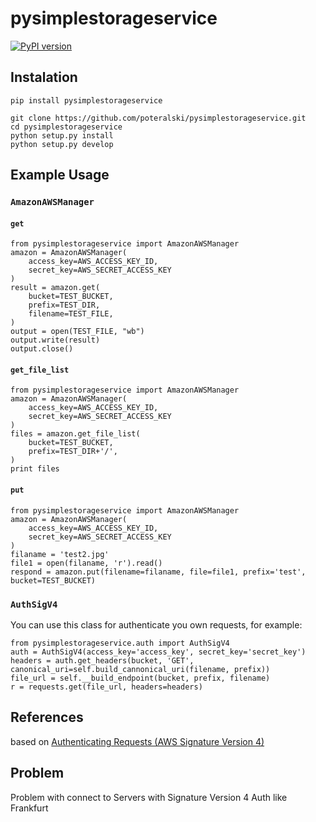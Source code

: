 # pysimplestorageservice
[![PyPI version](https://badge.fury.io/py/pysimplestorageservice.svg)](https://badge.fury.io/py/pysimplestorageservice)
## Instalation
    pip install pysimplestorageservice

    git clone https://github.com/poteralski/pysimplestorageservice.git
    cd pysimplestorageservice
    python setup.py install
    python setup.py develop

## Example Usage
### `AmazonAWSManager`
#### `get`
    from pysimplestorageservice import AmazonAWSManager
    amazon = AmazonAWSManager(
        access_key=AWS_ACCESS_KEY_ID,
        secret_key=AWS_SECRET_ACCESS_KEY
    )
    result = amazon.get(
        bucket=TEST_BUCKET,
        prefix=TEST_DIR,
        filename=TEST_FILE,
    )
    output = open(TEST_FILE, "wb")
    output.write(result)
    output.close()
#### `get_file_list`
    from pysimplestorageservice import AmazonAWSManager
    amazon = AmazonAWSManager(
        access_key=AWS_ACCESS_KEY_ID,
        secret_key=AWS_SECRET_ACCESS_KEY
    )
    files = amazon.get_file_list(
        bucket=TEST_BUCKET,
        prefix=TEST_DIR+'/',
    )
    print files
#### `put`
    from pysimplestorageservice import AmazonAWSManager
    amazon = AmazonAWSManager(
        access_key=AWS_ACCESS_KEY_ID,
        secret_key=AWS_SECRET_ACCESS_KEY
    )
    filaname = 'test2.jpg'
    file1 = open(filaname, 'r').read()
    respond = amazon.put(filename=filaname, file=file1, prefix='test', bucket=TEST_BUCKET)
### `AuthSigV4`
You can use this class for authenticate you own requests, for example:

    from pysimplestorageservice.auth import AuthSigV4
    auth = AuthSigV4(access_key='access_key', secret_key='secret_key')
    headers = auth.get_headers(bucket, 'GET', canonical_uri=self.build_cannonical_uri(filename, prefix))
    file_url = self.__build_endpoint(bucket, prefix, filename)
    r = requests.get(file_url, headers=headers)

## References
based on [Authenticating Requests (AWS Signature Version 4)](http://docs.aws.amazon.com/AmazonS3/latest/API/bucket-policy-s3-sigv4-conditions.html)

## Problem
Problem with connect to Servers with Signature Version 4 Auth like Frankfurt
